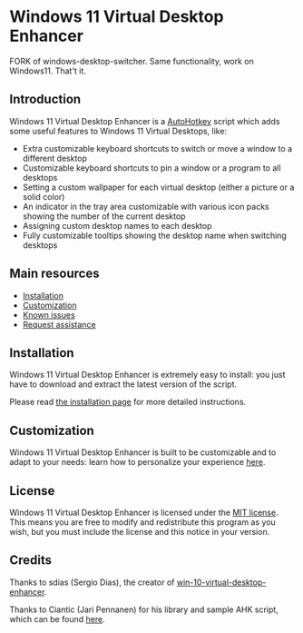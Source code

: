 # Windows 11 Virtual Desktop Enhancer

FORK of windows-desktop-switcher. Same functionality, work on Windows11. That't it.

## Introduction

Windows 11 Virtual Desktop Enhancer is a [AutoHotkey](https://autohotkey.com/) script which adds some useful features to Windows 11 Virtual Desktops, like:

- Extra customizable keyboard shortcuts to switch or move a window to a different desktop
- Customizable keyboard shortcuts to pin a window or a program to all desktops
- Setting a custom wallpaper for each virtual desktop (either a picture or a solid color)
- An indicator in the tray area customizable with various icon packs showing the number of the current desktop
- Assigning custom desktop names to each desktop
- Fully customizable tooltips showing the desktop name when switching desktops

## Main resources

- [Installation](docs/installation.md)
- [Customization](docs/settings.md)
- [Known issues](docs/known-issues.md)
- [Request assistance](docs/issue-page.md)

## Installation

Windows 11 Virtual Desktop Enhancer is extremely easy to install: you just have to download and extract the latest version of the script.

Please read [the installation page](docs/installation.md) for more detailed instructions.

## Customization

Windows 11 Virtual Desktop Enhancer is built to be customizable and to adapt to your needs: learn how to personalize your experience [here](docs/settings.md).

## License

Windows 11 Virtual Desktop Enhancer is licensed under the [MIT license](https://github.com/mogya/win-11-virtual-desktop-enhancer/blob/master/LICENSE).  
This means you are free to modify and redistribute this program as you wish, but you must include the license and this notice in your version.

## Credits

Thanks to sdias (Sergio Dias), the creator of [win-10-virtual-desktop-enhancer](https://github.com/sdias/win-10-virtual-desktop-enhancer).

Thanks to Ciantic (Jari Pennanen) for his library and sample AHK script, which can be found [here](https://github.com/Ciantic/VirtualDesktopAccessor).
